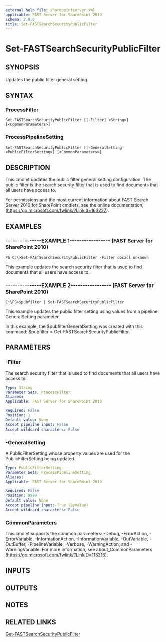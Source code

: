 ```yaml
---
external help file: sharepointserver.xml
applicable: FAST Server for SharePoint 2010
schema: 2.0.0
title: Set-FASTSearchSecurityPublicFilter
---
```


# Set-FASTSearchSecurityPublicFilter

## SYNOPSIS
Updates the public filter general setting.

## SYNTAX

### ProcessFilter
```
Set-FASTSearchSecurityPublicFilter [[-Filter] <String>] [<CommonParameters>]
```

### ProcessPipelineSetting
```
Set-FASTSearchSecurityPublicFilter [[-GeneralSetting] <PublicFilterSetting>] [<CommonParameters>]
```

## DESCRIPTION
This cmdlet updates the public filter general setting configuration.
The public filter is the search security filter that is used to find documents that all users have access to.

For permissions and the most current information about FAST Search Server 2010 for SharePoint cmdlets, see the online documentation, (https://go.microsoft.com/fwlink/?LinkId=163227).

## EXAMPLES

### ---------------EXAMPLE 1----------------- (FAST Server for SharePoint 2010)
```
PS C:\>Set-FASTSearchSecurityPublicFilter -Filter docacl:unknown
```

This example updates the search security filter that is used to find documents that all users have access to.

### ---------------EXAMPLE 2----------------- (FAST Server for SharePoint 2010)
```
C:\PS>$pubfilter | Set-FASTSearchSecurityPublicFilter
```

This example updates the public filter setting using values from a pipeline GeneralSetting parameter.

In this example, the $pubfilterGeneralSetting was created with this command: $pubfilter = Get-FASTSearchSecurityPublicFilter.

## PARAMETERS

### -Filter
The search security filter that is used to find documents that all users have access to.

```yaml
Type: String
Parameter Sets: ProcessFilter
Aliases: 
Applicable: FAST Server for SharePoint 2010

Required: False
Position: 1
Default value: None
Accept pipeline input: False
Accept wildcard characters: False
```

### -GeneralSetting
A PublicFilterSetting whose property values are used for the PublicFilterSetting being updated.

```yaml
Type: PublicFilterSetting
Parameter Sets: ProcessPipelineSetting
Aliases: 
Applicable: FAST Server for SharePoint 2010

Required: False
Position: 9999
Default value: None
Accept pipeline input: True (ByValue)
Accept wildcard characters: False
```

### CommonParameters
This cmdlet supports the common parameters: -Debug, -ErrorAction, -ErrorVariable, -InformationAction, -InformationVariable, -OutVariable, -OutBuffer, -PipelineVariable, -Verbose, -WarningAction, and -WarningVariable. For more information, see about_CommonParameters (https://go.microsoft.com/fwlink/?LinkID=113216).

## INPUTS

## OUTPUTS

## NOTES

## RELATED LINKS

[Get-FASTSearchSecurityPublicFilter](Get-FASTSearchSecurityPublicFilter.md)

